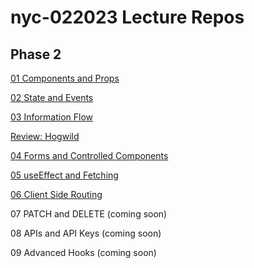 # nyc-022023 Lecture Repos

## Phase 2

[01 Components and Props](https://github.com/brewchetta/022023-ph2-01-components-and-props)

[02 State and Events](https://github.com/brewchetta/022023-ph2-02-state-and-events)

[03 Information Flow](https://github.com/charliekozey/022023-ph2-03-information-flow)

[Review: Hogwild](https://github.com/brewchetta/nyc-022023-ph-2-react-hogwild)

[04 Forms and Controlled Components](https://github.com/charliekozey/react-hooks-forms-lab)

[05 useEffect and Fetching](https://github.com/brewchetta/022023-05-react-useeffect-and-fetching)

[06 Client Side Routing](https://github.com/brewchetta/022023-ph2-react-router-v6)

07 PATCH and DELETE (coming soon)

08 APIs and API Keys (coming soon)

09 Advanced Hooks (coming soon)
